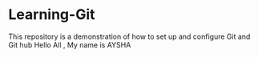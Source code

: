 # Learning-Git
This repository is a demonstration of how to set up and configure Git and Git hub
Hello All , My name is AYSHA